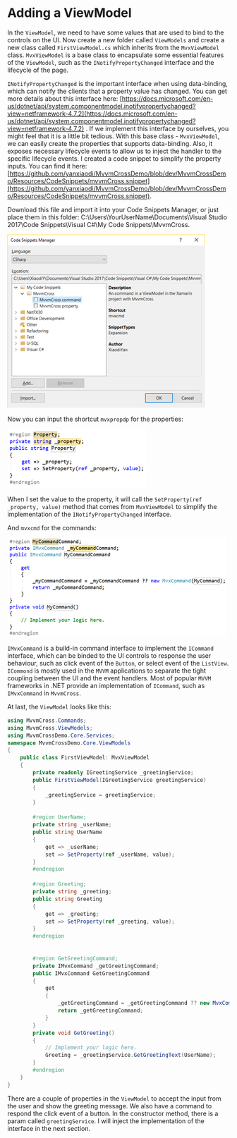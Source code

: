 # Adding a ViewModel

In the `ViewModel`, we need to have some values that are used to bind to the controls on the UI. Now create a new folder called `ViewModels` and create a new class called `FirstViewModel.cs` which inherits from the `MvxViewModel` class. `MvxViewModel` is a base class to encapsulate some essential features of the `ViewModel`, such as the `INotifyPropertyChanged` interface and the lifecycle of the page.

`INotifyPropertyChanged` is the important interface when using data-binding, which can notify the clients that a property value has changed. You can get more details about this interface here: [https://docs.microsoft.com/en-us/dotnet/api/system.componentmodel.inotifypropertychanged?view=netframework-4.7.2](https://docs.microsoft.com/en-us/dotnet/api/system.componentmodel.inotifypropertychanged?view=netframework-4.7.2) . If we implement this interface by ourselves, you might feel that it is a little bit tedious. With this base class - `MvxViewModel`, we can easily create the properties that supports data-binding. Also, it exposes necessary lifecycle events to allow us to inject the handler to the specific lifecycle events. I created a code snippet to simplify the property inputs. You can find it here: [https://github.com/yanxiaodi/MvvmCrossDemo/blob/dev/MvvmCrossDemo/Resources/CodeSnippets/mvvmCross.snippet](https://github.com/yanxiaodi/MvvmCrossDemo/blob/dev/MvvmCrossDemo/Resources/CodeSnippets/mvvmCross.snippet).

Download this file and import it into your Code Snippets Manager, or just place them in this folder: C:\Users\YourUserName\Documents\Visual Studio 2017\Code Snippets\Visual C\#\My Code Snippets\MvvmCross.

![](../../.gitbook/assets/image%20%283%29.png)

Now you can input the shortcut `mvxpropdp` for the properties:

![](../../.gitbook/assets/image%20%282%29.png)

When I set the value to the property, it will call the `SetProperty(ref _property, value)` method that comes from `MvxViewModel` to simplify the implementation of the `INotifyPropertyChanged` interface.

And `mvxcmd` for the commands:

![](../../.gitbook/assets/image%20%2831%29.png)

`IMvxCommand` is a build-in command interface to implement the `ICommand` interface, which can be binded to the UI controls to response the user behaviour, such as click event of the `Button`, or select event of the `ListView`. `ICommond` is mostly used in the `MVVM` applications to separate the tight coupling between the UI and the event handlers. Most of popular `MVVM` frameworks in .NET provide an implementation of `ICommand`, such as `IMvxCommand` in `MvvmCross`.

At last, the `ViewModel` looks like this:

```csharp
using MvvmCross.Commands;
using MvvmCross.ViewModels;
using MvvmCrossDemo.Core.Services;
namespace MvvmCrossDemo.Core.ViewModels
{
    public class FirstViewModel: MvxViewModel
    {
        private readonly IGreetingService _greetingService;
        public FirstViewModel(IGreetingService greetingService)
        {
            _greetingService = greetingService;
        }

        #region UserName;
        private string _userName;
        public string UserName
        {
            get => _userName;
            set => SetProperty(ref _userName, value);
        }
        #endregion

        #region Greeting;
        private string _greeting;
        public string Greeting
        {
            get => _greeting;
            set => SetProperty(ref _greeting, value);
        }
        #endregion


        #region GetGreetingCommand;
        private IMvxCommand _getGreetingCommand;
        public IMvxCommand GetGreetingCommand
        {
            get
            {
                _getGreetingCommand = _getGreetingCommand ?? new MvxCommand(GetGreeting);
                return _getGreetingCommand;
            }
        }
        private void GetGreeting()
        {
            // Implement your logic here.
            Greeting = _greetingService.GetGreetingText(UserName);
        }
        #endregion
    }
}
```

There are a couple of properties in the `ViewModel` to accept the input from the user and show the greeting message. We also have a command to respond the click event of a button. In the constructor method, there is a param called `greetingService`. I will inject the implementation of the interface in the next section.

